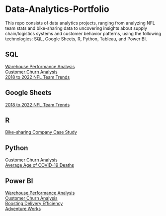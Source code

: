 # Data-Analytics-Portfolio
This repo consists of data analytics projects, ranging from analyzing NFL team stats and bike-sharing data to uncovering insights about supply chain/logistics systems and customer behavior patterns, using the following technologies: SQL, Google Sheets, R, Python, Tableau, and Power BI.

## SQL
[Warehouse Performance Analysis]()  
[Customer Churn Analysis](https://github.com/ShaunJPartridge/Data-Analytics-Portfolio/tree/main/Python/Customer-Churn-Prediction-Project)   
[2018 to 2022 NFL Team Trends](https://github.com/ShaunJPartridge/Data-Analytics-Portfolio/tree/main/SQL/NFL-2018-to-2022-team-trends)

## Google Sheets
[2018 to 2022 NFL Team Trends](https://github.com/ShaunJPartridge/Data-Analytics-Portfolio/tree/main/SQL/NFL-2018-to-2022-team-trends)

## R
[Bike-sharing Company Case Study](https://github.com/ShaunJPartridge/Data-Analytics-Portfolio/tree/main/R/Bike-sharing%20Company%20Case%20Study)

## Python
[Customer Churn Analysis](https://github.com/ShaunJPartridge/Data-Analytics-Portfolio/tree/main/Python/Customer-Churn-Prediction-Project)  
[Average Age of COVID-19 Deaths](https://github.com/ShaunJPartridge/Data-Analytics-Portfolio/tree/main/Python/Avg-Covid-Death-Project)

## Power BI
[Warehouse Performance Analysis]()  
[Customer Churn Analysis](https://github.com/ShaunJPartridge/Data-Analytics-Portfolio/tree/main/Python/Customer-Churn-Prediction-Project)  
[Boosting Delivery Efficiency]()  
[Adventure Works](https://github.com/ShaunJPartridge/Data-Analytics-Portfolio/tree/main/Power%20BI/AdventureWorks)
